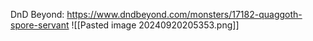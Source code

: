 DnD Beyond: https://www.dndbeyond.com/monsters/17182-quaggoth-spore-servant
![[Pasted image 20240920205353.png]]